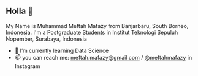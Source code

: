 ## Holla 👋

My Name is Muhammad Meftah Mafazy from Banjarbaru, South Borneo, Indonesia. I'm a Postgraduate Students in Institut Teknologi Sepuluh Nopember, Surabaya, Indonesia

- 🌱 I’m currently learning Data Science
- 📫 you can reach me: meftah.mafazy@gmail.com / [@meftahmafazy](https://www.instagram.com/meftahmafazy) in Instagram
